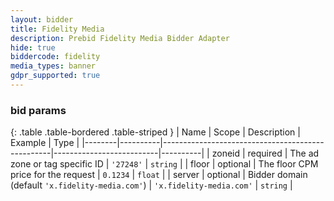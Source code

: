 ```yaml
---
layout: bidder
title: Fidelity Media
description: Prebid Fidelity Media Bidder Adapter
hide: true
biddercode: fidelity
media_types: banner
gdpr_supported: true
---
```


### bid params

{: .table .table-bordered .table-striped }
| Name   | Scope    | Description                                      | Example                  | Type     |
|--------|----------|--------------------------------------------------|--------------------------|----------|
| zoneid | required | The ad zone or tag specific ID                   | `'27248'`                | `string` |
| floor  | optional | The floor CPM price for the request              | `0.1234`                 | `float`  |
| server | optional | Bidder domain (default `'x.fidelity-media.com'`) | `'x.fidelity-media.com'` | `string` |
